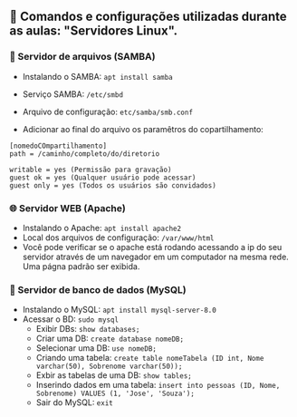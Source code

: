 ## 🐧 Comandos e configurações utilizadas durante as aulas: "Servidores Linux".


### 🔄 Servidor de arquivos (SAMBA)
* Instalando o SAMBA: `apt install samba`
* Serviço SAMBA: `/etc/smbd`
* Arquivo de configuração: `etc/samba/smb.conf`

* Adicionar ao final do arquivo os paramêtros do copartilhamento:
```
[nomedoCOmpartilhamento]
path = /caminho/completo/do/diretorio

writable = yes (Permissão para gravação)
guest ok = yes (Qualquer usuário pode acessar)
guest only = yes (Todos os usuários são convidados)
```
  
### 🌐 Servidor WEB (Apache)
* Instalando o Apache: `apt install apache2`
* Local dos arquivos de configuração: `/var/www/html`
* Você pode verificar se o apache está rodando acessando a ip do seu servidor através de um navegador em um computador na mesma rede. Uma págna padrão ser exibida.


### 🔡 Servidor de banco de dados (MySQL)
* Instalando o MySQL: `apt install mysql-server-8.0`
* Acessar o BD: `sudo mysql`
  * Exibir DBs: `show databases;`
  * Criar uma DB: `create database nomeDB;`
  * Selecionar uma DB: `use nomeDB;`
  * Criando uma tabela: `create table nomeTabela (ID int, Nome varchar(50), Sobrenome varchar(50));`
  * Exbir as tabelas de uma DB: `show tables;`
  * Inserindo dados em uma tabela: `insert into pessoas (ID, Nome, Sobrenome) VALUES (1, 'Jose', 'Souza');`
  * Sair do MySQL: `exit`
